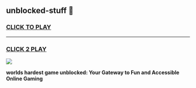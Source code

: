 
## unblocked-stuff 👋
<h3>
<a href="https://premium.freeplayer.one?title=unblocked-stuff&ref=14F">CLICK TO PLAY</a></h3>
<hr>

<h3>
<a href="https://premium.freeplayer.one?title=unblocked-stuff&ref=14F">CLICK 2 PLAY</a>
  
</h3>

<a href="https://premium.freeplayer.one?title=unblocked-stuff&ref=12F/"><img src="https://clearcache.store/games.png"></a>


**worlds hardest game unblocked: Your Gateway to Fun and Accessible Online Gaming**
